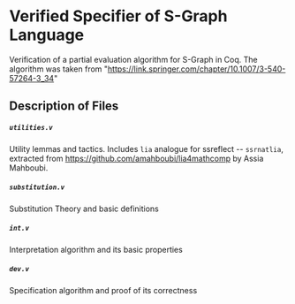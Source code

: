 # Verified Specifier of S-Graph Language

Verification of a partial evaluation algorithm for S-Graph in Coq. The algorithm was taken from "https://link.springer.com/chapter/10.1007/3-540-57264-3_34"

## Description of Files

##### `utilities.v`
Utility lemmas and tactics. Includes `lia` analogue for ssreflect --
`ssrnatlia`, extracted from https://github.com/amahboubi/lia4mathcomp by Assia
Mahboubi.

##### `substitution.v`
Substitution Theory and basic definitions

##### `int.v`
Interpretation algorithm and its basic properties

##### `dev.v`
Specification algorithm and proof of its correctness 
